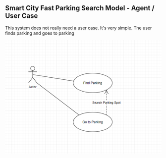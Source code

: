 ## Smart City Fast Parking Search Model - Agent / User Case

This system does not really need a user case. It's very simple. The user finds parking and goes to parking

![Example User Case](../images/usercase_diagram.png)


